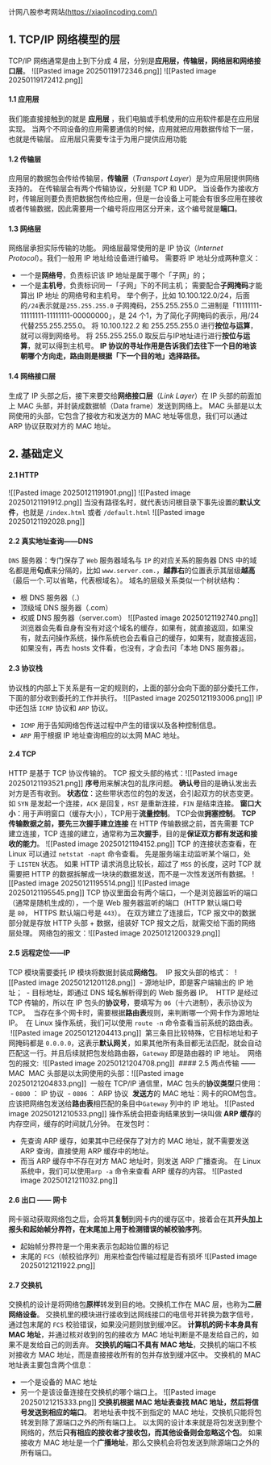 计网八股参考网站[(https://xiaolincoding.com/)](https://xiaolincoding.com/)
## 1. TCP/IP 网络模型的层
TCP/IP 网络通常是由上到下分成 4 层，分别是**应用层，传输层，网络层和网络接口层**。
![[Pasted image 20250119172346.png]]
![[Pasted image 20250119172412.png]]

#### 1.1 应用层
我们能直接接触到的就是 **应用层** ，我们电脑或手机使用的应用软件都是在应用层实现。
当两个不同设备的应用需要通信的时候，应用就把应用数据传给下一层，也就是传输层。
应用层只需要专注于为用户提供应用功能
#### 1.2 传输层
应用层的数据包会传给传输层，**传输层**（_Transport Layer_）是为应用层提供网络支持的。
在传输层会有两个传输协议，分别是 TCP 和 UDP。
当设备作为接收方时，传输层则要负责把数据包传给应用，但是一台设备上可能会有很多应用在接收或者传输数据，因此需要用一个编号将应用区分开来，这个编号就是**端口**。
#### 1.3 网络层
网络层承担实际传输的功能。
网络层最常使用的是 IP 协议（_Internet Protocol_）。我们一般用 IP 地址给设备进行编号。
需要将 IP 地址分成两种意义：
- 一个是**网络号**，负责标识该 IP 地址是属于哪个「子网」的；
- 一个是**主机号**，负责标识同一「子网」下的不同主机；
需要配合**子网掩码**才能算出 IP 地址 的网络号和主机号。
举个例子，比如 10.100.122.0/24，后面的`/24`表示就是`255.255.255.0` 子网掩码，255.255.255.0 二进制是「11111111-11111111-11111111-00000000」，是 24 个1，为了简化子网掩码的表示，用/24代替255.255.255.0。
将 10.100.122.2 和 255.255.255.0 进行**按位与运算**，就可以得到网络号。
将 255.255.255.0 取反后与IP地址进行进行**按位与运算**，就可以得到主机号。
**IP 协议的寻址作用是告诉我们去往下一个目的地该朝哪个方向走，路由则是根据「下一个目的地」选择路径。**
#### 1.4 网络接口层
生成了 IP 头部之后，接下来要交给**网络接口层**（_Link Layer_）在 IP 头部的前面加上 MAC 头部，并封装成数据帧（Data frame）发送到网络上。
MAC 头部是以太网使用的头部，它包含了接收方和发送方的 MAC 地址等信息，我们可以通过 ARP 协议获取对方的 MAC 地址。
## 2. 基础定义
#### 2.1 HTTP
![[Pasted image 20250121191901.png]]
![[Pasted image 20250121191912.png]]
当没有路径名时，就代表访问根目录下事先设置的**默认文件**，也就是 `/index.html` 或者 `/default.html`
![[Pasted image 20250121192028.png]]
#### 2.2 真实地址查询——DNS
`DNS` 服务器：专门保存了 `Web` 服务器域名与 `IP` 的对应关系的服务器
DNS 中的域名都是用**句点**来分隔的，比如 `www.server.com.`，**越靠右**的位置表示其层级**越高**（最后一个.可以省略，代表根域名）。
域名的层级关系类似一个树状结构：
- 根 DNS 服务器（.）
- 顶级域 DNS 服务器（.com）
- 权威 DNS 服务器（server.com）
![[Pasted image 20250121192740.png]]浏览器会先看自身有没有对这个域名的缓存，如果有，就直接返回，如果没有，就去问操作系统，操作系统也会去看自己的缓存，如果有，就直接返回，如果没有，再去 hosts 文件看，也没有，才会去问「本地 DNS 服务器」。
#### 2.3 协议栈
协议栈的内部上下关系是有一定的规则的，上面的部分会向下面的部分委托工作，下面的部分收到委托的工作并执行。
![[Pasted image 20250121193006.png]]
IP 中还包括 `ICMP` 协议和 `ARP` 协议。
- `ICMP` 用于告知网络包传送过程中产生的错误以及各种控制信息。
- `ARP` 用于根据 IP 地址查询相应的以太网 MAC 地址。
#### 2.4 TCP
HTTP 是基于 TCP 协议传输的。
TCP 报文头部的格式：![[Pasted image 20250121193521.png]]
**序号**用来解决包的乱序问题。
**确认号**目的是确认发出去对方是否有收到。
**状态位**：这些带状态位的包的发送，会引起双方的状态变更。如 `SYN` 是发起一个连接，`ACK` 是回复，`RST` 是重新连接，`FIN` 是结束连接。
**窗口大小**：用于声明窗口（缓存大小），TCP用于**流量控制**。
TCP会做**拥塞控制**。
**TCP 传输数据之前，要先三次握手建立连接**
在 HTTP 传输数据之前，首先需要 TCP 建立连接，TCP 连接的建立，通常称为**三次握手**，目的是**保证双方都有发送和接收的能力**。
![[Pasted image 20250121194152.png]]
TCP 的连接状态查看，在 Linux 可以通过 `netstat -napt` 命令查看。
先是服务端主动监听某个端口，处于 `LISTEN` 状态。
如果 HTTP 请求消息比较长，超过了 `MSS` 的长度，这时 TCP 就需要把 HTTP 的数据拆解成一块块的数据发送，而不是一次性发送所有数据。
![[Pasted image 20250121195514.png]]
![[Pasted image 20250121195545.png]]
TCP 协议里面会有两个端口，一个是浏览器监听的端口（通常是随机生成的），一个是 Web 服务器监听的端口（HTTP 默认端口号是 `80`， HTTPS 默认端口号是 `443`）。
在双方建立了连接后，TCP 报文中的数据部分就是存放 HTTP 头部 + 数据，组装好 TCP 报文之后，就需交给下面的网络层处理。
网络包的报文：![[Pasted image 20250121200329.png]]
#### 2.5 远程定位——IP
TCP 模块需要委托 IP 模块将数据封装成**网络包**。
 IP 报文头部的格式：
 ![[Pasted image 20250121201128.png]]
 - 源地址IP，即是客户端输出的 IP 地址；
 - 目标地址，即通过 DNS 域名解析得到的 Web 服务器 IP。
 HTTP 是经过 TCP 传输的，所以在 IP 包头的**协议号**，要填写为 `06`（十六进制），表示协议为 TCP。
 当存在多个网卡时，需要根据**路由表**规则，来判断哪一个网卡作为源地址 IP。
 在 Linux 操作系统，我们可以使用 `route -n` 命令查看当前系统的路由表。
 ![[Pasted image 20250121204413.png]]
 第三条目比较特殊，它目标地址和子网掩码都是 `0.0.0.0`，这表示**默认网关**，如果其他所有条目都无法匹配，就会自动匹配这一行。并且后续就把包发给路由器，`Gateway` 即是路由器的 IP 地址。
 网络包的报文:
 ![[Pasted image 20250121204708.png]]
 #### 2.5 两点传输 —— MAC
 MAC 头部是以太网使用的头部：![[Pasted image 20250121204833.png]]
 一般在 TCP/IP 通信里，MAC 包头的**协议类型**只使用：
 - `0800` ： IP 协议
 - `0806` ： ARP 协议
 **发送方**的 MAC 地址：网卡的ROM包含。
应该把网络包发送给**路由表**相匹配的条目中`Gateway` 列中的 IP 地址。
![[Pasted image 20250121210533.png]]
操作系统会把查询结果放到一块叫做 **ARP 缓存**的内存空间，缓存的时间就几分钟。
在发包时：
- 先查询 ARP 缓存，如果其中已经保存了对方的 MAC 地址，就不需要发送 ARP 查询，直接使用 ARP 缓存中的地址。
- 而当 ARP 缓存中不存在对方 MAC 地址时，则发送 ARP 广播查询。
在 Linux 系统中，我们可以使用`arp -a` 命令来查看 ARP 缓存的内容。
![[Pasted image 20250121211032.png]]
#### 2.6 出口 —— 网卡
网卡驱动获取网络包之后，会将其**复制**到网卡内的缓存区中，接着会在其**开头加上报头和起始帧分界符，在末尾加上用于检测错误的帧校验序列**。
- 起始帧分界符是一个用来表示包起始位置的标记
- 末尾的 `FCS`（帧校验序列）用来检查包传输过程是否有损坏
![[Pasted image 20250121211922.png]]
#### 2.7 交换机
交换机的设计是将网络包**原样**转发到目的地。交换机工作在 MAC 层，也称为**二层网络设备**。
交换机里的模块进行接收到达网线接口的电信号并转换为数字信号，通过包末尾的 `FCS` 校验错误，如果没问题则放到缓冲区。
**计算机的网卡本身具有 MAC 地址**，并通过核对收到的包的接收方 MAC 地址判断是不是发给自己的，如果不是发给自己的则丢弃。
**交换机的端口不具有 MAC 地址**，交换机的端口不核对接收方 MAC 地址，而是直接接收所有的包并存放到缓冲区中。
交换机的 MAC 地址表主要包含两个信息：
- 一个是设备的 MAC 地址
- 另一个是该设备连接在交换机的哪个端口上。
![[Pasted image 20250121215333.png]]
**交换机根据 MAC 地址表查找 MAC 地址，然后将信号发送到相应的端口**。
若地址表中找不到指定的 MAC 地址，交换机只能将包转发到除了源端口之外的所有端口上。
以太网的设计本来就是将包发送到整个网络的，然后**只有相应的接收者才接收包，而其他设备则会忽略这个包**。
如果接收方 MAC 地址是一个**广播地址**，那么交换机会将包发送到除源端口之外的所有端口。
